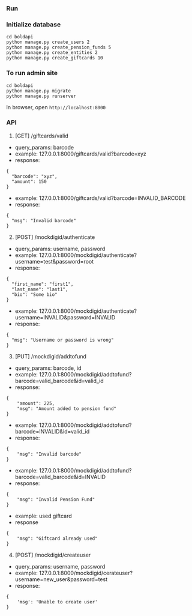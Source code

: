 ### Run

### Initialize database

```
cd boldapi
python manage.py create_users 2
python manage.py create_pension_funds 5
python manage.py create_entities 2
python manage.py create_giftcards 10
```

### To run admin site

```
cd boldapi
python manage.py migrate
python manage.py runserver
```
In browser, open `http://localhost:8000`


### API

1. [GET] /giftcards/valid
  - query_params: barcode
  - example: 127.0.0.1:8000/giftcards/valid?barcode=xyz
  - response:
  ```
  {
    "barcode": "xyz",
    "amount": 150
  }
  ```

  - example: 127.0.0.1:8000/giftcards/valid?barcode=INVALID_BARCODE
  - response:
  ```
  {
    "msg": "Invalid barcode"
  }
  ```

2. [POST] /mockdigid/authenticate
  - query_params: username, password
  - example: 127.0.0.1:8000/mockdigid/authenticate?username=test&password=root
  - response:
  ```
  {
    "first_name": "first1",
    "last_name": "last1",
    "bio": "Some bio"
  }
  ```

  - example: 127.0.0.1:8000/mockdigid/authenticate?username=INVALID&password=INVALID
  - response:
  ```
  {
    "msg": "Username or password is wrong"
  }
  ```

3. [PUT] /mockdigid/addtofund
  - query_params: barcode, id
  - example: 127.0.0.1:8000/mockdigid/addtofund?barcode=valid_barcode&id=valid_id
  - response:
  ```
  {
      "amount": 225,
      "msg": "Amount added to pension fund"
  }
  ```

  - example: 127.0.0.1:8000/mockdigid/addtofund?barcode=INVALID&id=valid_id
  - response:
  ```
  {
      "msg": "Invalid barcode"
  }
  ```

  - example: 127.0.0.1:8000/mockdigid/addtofund?barcode=valid_barcode&id=INVALID
  - response:
  ```
  {
      "msg": "Invalid Pension Fund"
  }
  ```

  - example: used giftcard
  - response
  ```
  {
      "msg": "Giftcard already used"
  }
  ```

4. [POST] /mockdigid/createuser
  - query_params: username, password
  - example: 127.0.0.1:8000/mockdigid/cerateuser?username=new_user&password=test
  - response:
  ```
  {
      'msg': 'Unable to create user'
  }
  ```
